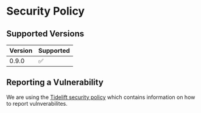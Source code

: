 # Security Policy

## Supported Versions

| Version | Supported          |
| ------- | ------------------ |
| 0.9.0   | :white_check_mark: |


## Reporting a Vulnerability

We are using the [Tidelift security policy](https://tidelift.com/docs/security) which contains information on how to report vulnverabilites.
